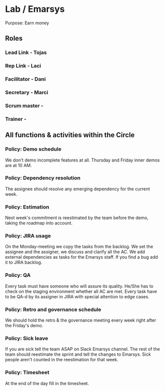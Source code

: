 # Lab / Emarsys
Purpose: Earn money

## Roles

### Lead Link - Tojas 
### Rep Link - Laci	
### Facilitator - Dani
### Secretary - Marci

### Scrum master - 	
### Trainer	-

## All functions & activities within the Circle

### Policy: Demo schedule
We don't demo incomplete features at all. 
Thursday and Friday inner demos are at 10 AM.

### Policy: Dependency resolution
The assignee should resolve any emerging dependency for the current week.

### Policy: Estimation
Next week's commitment is reestimated by the team before the demo, 
taking the roadmap into account.

### Policy: JIRA usage
On the Monday-meeting we copy the tasks from the backlog. 
We set the assignee and the assigner, we discuss and clarify all the AC. 
We add external dependencies as tasks for the Emarsys staff. 
If you find a bug add it to JIRA backlog.

### Policy: QA
Every task must have someone who will assure its quality. 
He/She has to check on the staging environment whether all AC are met. 
Every task have to be QA-d by its assigner in JIRA with special attention to edge cases.

### Policy: Retro and governance schedule
We should hold the retro & the governance meeting every week right after the Friday's demo.

### Policy: Sick leave
If you are sick tell the team ASAP on Slack Emarsys channel. 
The rest of the team should reestimate the sprint and tell the changes to Emarsys. 
Sick people aren't counted in the reestimation for that week.

### Policy: Timesheet
At the end of the day fill in the timesheet.
